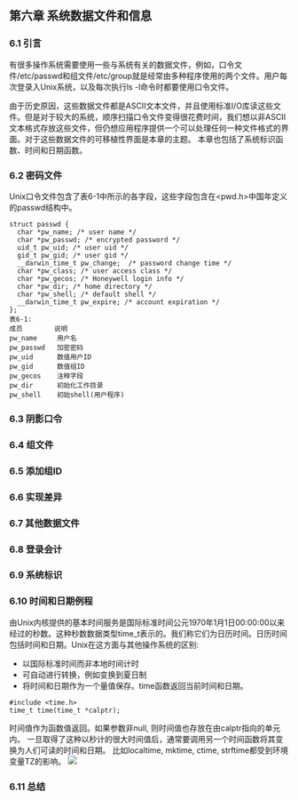 ## 第六章 系统数据文件和信息

### 6.1 引言
  有很多操作系统需要使用一些与系统有关的数据文件，例如，口令文件/etc/passwd和组文件/etc/group就是经常由多种程序使用的两个文件。用户每次登录入Unix系统，以及每次执行ls -l命令时都要使用口令文件。
  
  由于历史原因，这些数据文件都是ASCII文本文件，并且使用标准I/O库读这些文件。但是对于较大的系统，顺序扫描口令文件变得很花费时间，我们想以非ASCII文本格式存放这些文件，但仍想应用程序提供一个可以处理任何一种文件格式的界面。对于这些数据文件的可移植性界面是本章的主题。 本章也包括了系统标识函数、时间和日期函数。

### 6.2 密码文件
  Unix口令文件包含了表6-1中所示的各字段，这些字段包含在<pwd.h>中国年定义的passwd结构中。
```
struct passwd {
  char *pw_name; /* user name */
  char *pw_passwd; /* encrypted password */
  uid_t pw_uid; /* user uid */
  gid_t pw_gid; /* user gid */
  __darwin_time_t pw_change;  /* password change time */
  char *pw_class; /* user access class */
  char *pw_gecos; /* Honeywell login info */
  char *pw_dir; /* home directory */
  char *pw_shell; /* default shell */
  __darwin_time_t pw_expire; /* account expiration */
};
表6-1:
成员        说明
pw_name     用户名
pw_passwd   加密密码
pw_uid      数值用户ID
pw_gid      数值组ID
pw_gecos    注释字段
pw_dir      初始化工作目录
pw_shell    初始shell(用户程序)
```
  

### 6.3 阴影口令

### 6.4 组文件

### 6.5 添加组ID

### 6.6 实现差异

### 6.7 其他数据文件

### 6.8 登录会计

### 6.9 系统标识

### 6.10 时间和日期例程
  由Unix内核提供的基本时间服务是国际标准时间公元1970年1月1日00:00:00以来经过的秒数。这种秒数数据类型time_t表示的。我们称它们为日历时间。日历时间包括时间和日期。Unix在这方面与其他操作系统的区别: 
  * 以国际标准时间而非本地时间计时
  * 可自动进行转换，例如变换到夏日制
  * 将时间和日期作为一个量值保存。time函数返回当前时间和日期。
```
#include <time.h>
time_t time(time_t *calptr);
```
  时间值作为函数值返回。如果参数非null, 则时间值也存放在由calptr指向的单元内。
  一旦取得了这种以秒计的很大时间值后，通常要调用另一个时间函数将其变换为人们可读的时间和日期。 比如localtime, mktime, ctime, strftime都受到环境变量TZ的影响。
  ![](https://github.com/walkerqiao/walkman/blob/master/images/APUE/times_relation.png)

### 6.11 总结
